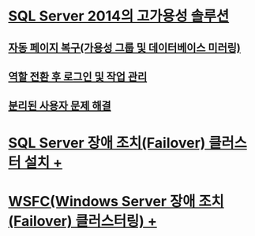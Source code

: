 # [SQL Server 2014의 고가용성 솔루션](high-availability-solutions-sql-server.md)
## [자동 페이지 복구(가용성 그룹 및 데이터베이스 미러링)](automatic-page-repair-availability-groups-database-mirroring.md)
## [역할 전환 후 로그인 및 작업 관리](management-of-logins-and-jobs-after-role-switching-sql-server.md)
## [분리된 사용자 문제 해결](troubleshoot-orphaned-users-sql-server.md)

# [SQL Server 장애 조치(Failover) 클러스터 설치 +](install/sql-server-failover-cluster-installation.md)
# [WSFC(Windows Server 장애 조치(Failover) 클러스터링) +](windows/windows-server-failover-clustering-wsfc-with-sql-server.md)

